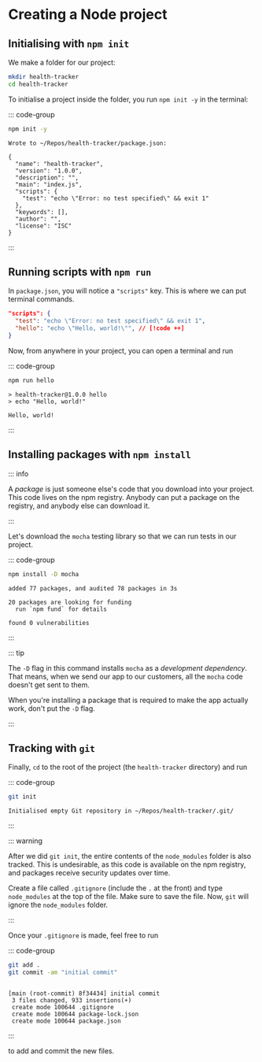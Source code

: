 # Creating a Node project

<Vimeo id="912998079" />

## Initialising with `npm init`

We make a folder for our project:

```bash
mkdir health-tracker
cd health-tracker
```

To initialise a project inside the folder, you run `npm init -y` in the
terminal:

::: code-group

```bash
npm init -y
```

```console [output]
Wrote to ~/Repos/health-tracker/package.json:

{
  "name": "health-tracker",
  "version": "1.0.0",
  "description": "",
  "main": "index.js",
  "scripts": {
    "test": "echo \"Error: no test specified\" && exit 1"
  },
  "keywords": [],
  "author": "",
  "license": "ISC"
}
```

:::

## Running scripts with `npm run`

In `package.json`, you will notice a `"scripts"` key. This is where we can put
terminal commands.

```json
"scripts": {
  "test": "echo \"Error: no test specified\" && exit 1",
  "hello": "echo \"Hello, world!\"", // [!code ++]
}
```

Now, from anywhere in your project, you can open a terminal and run

::: code-group

```bash
npm run hello
```

```console [output]
> health-tracker@1.0.0 hello
> echo "Hello, world!"

Hello, world!
```

:::

## Installing packages with `npm install`

::: info

A _package_ is just someone else's code that you download into your project.
This code lives on the npm registry. Anybody can put a package on the registry,
and anybody else can download it.

:::

Let's download the `mocha` testing library so that we can run tests in our
project.

::: code-group

```bash
npm install -D mocha
```

```console [output]
added 77 packages, and audited 78 packages in 3s

20 packages are looking for funding
  run `npm fund` for details

found 0 vulnerabilities
```

:::

::: tip

The `-D` flag in this command installs `mocha` as a _development dependency_.
That means, when we send our app to our customers, all the `mocha` code doesn't
get sent to them.

When you're installing a package that is required to make the app actually work,
don't put the `-D` flag.

:::

## Tracking with `git`

Finally, `cd` to the root of the project (the `health-tracker` directory) and
run

::: code-group

```bash
git init
```

```console [output]
Initialised empty Git repository in ~/Repos/health-tracker/.git/
```

:::

::: warning

After we did `git init`, the entire contents of the `node_modules` folder is
also tracked. This is undesirable, as this code is available on the npm
registry, and packages receive security updates over time.

Create a file called `.gitignore` (include the `.` at the front) and type
`node_modules` at the top of the file. Make sure to save the file. Now, `git`
will ignore the `node_modules` folder.

:::

Once your `.gitignore` is made, feel free to run

::: code-group

```bash
git add .
git commit -am "initial commit"
```

```console [output]

[main (root-commit) 8f34434] initial commit
 3 files changed, 933 insertions(+)
 create mode 100644 .gitignore
 create mode 100644 package-lock.json
 create mode 100644 package.json

```

:::

to add and commit the new files.
